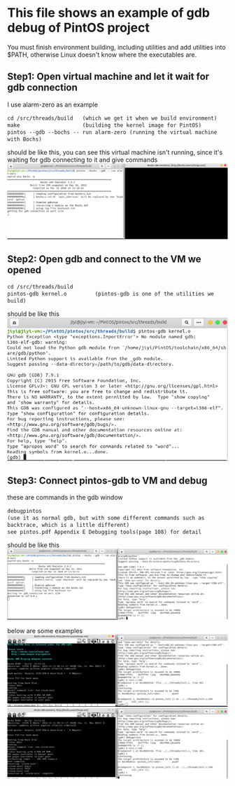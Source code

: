 # This file shows an example of gdb debug of PintOS project

You must finish environment building, including utilities and add utilities into $PATH, otherwise Linux doesn't know where the executables are.

## Step1: Open virtual machine and let it wait for gdb connection
I use alarm-zero as an example

    cd /src/threads/build   (which we get it when we build environment)
    make                    (building the kernel image for PintOS)
    pintos --gdb --bochs -- run alarm-zero (running the virtual machine with Bochs)

should be like this, you can see this virtual machine isn't running, since it's waiting for gdb connecting to it and give commands
![avatar](/img/gdb_open_vm.png)


## Step2: Open gdb and connect to the VM we opened

    cd /src/threads/build
    pintos-gdb kernel.o         (pintos-gdb is one of the utilities we build)
should be like this
![avatar](/img/open_pintos-gdb.png)

## Step3: Connect pintos-gdb to VM and debug
these are commands in the gdb window

    debugpintos
    (use it as normal gdb, but with some different commands such as backtrace, which is a little different)
    see pintos.pdf Appendix E Debugging tools(page 108) for detail

should be like this 
![avatar](/img/debugging_withgdb.png)

below are some examples
![avatar](/img/debug_example.png)
![avatar](/img/debugging_example_2.png)
